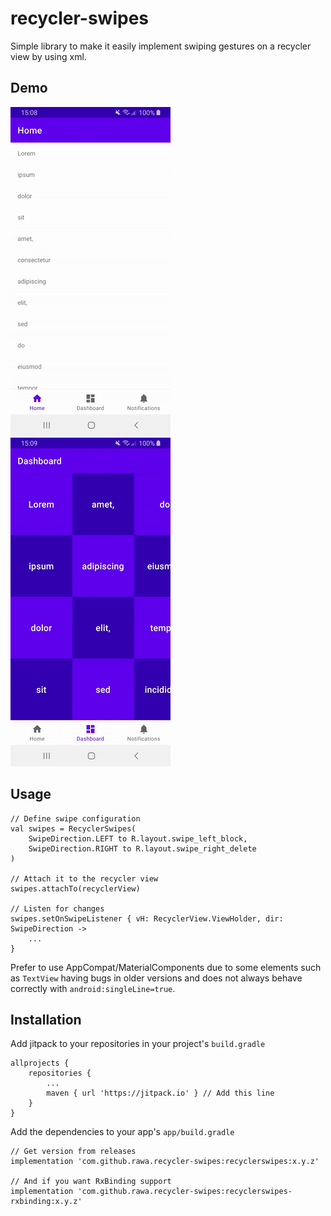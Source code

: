 # recycler-swipes

Simple library to make it easily implement swiping gestures on a recycler view by using xml.

## Demo

![horizontal](showcase/horizontal.gif)
![vertical](showcase/vertical.gif)

## Usage

    // Define swipe configuration
    val swipes = RecyclerSwipes(
        SwipeDirection.LEFT to R.layout.swipe_left_block,
        SwipeDirection.RIGHT to R.layout.swipe_right_delete
    )
    
    // Attach it to the recycler view
    swipes.attachTo(recyclerView)
    
    // Listen for changes
    swipes.setOnSwipeListener { vH: RecyclerView.ViewHolder, dir: SwipeDirection ->
        ...
    }

Prefer to use AppCompat/MaterialComponents due to some elements such as `TextView` having bugs in older versions and does not always behave correctly with `android:singleLine=true`.

## Installation

Add jitpack to your repositories in your project's `build.gradle`

    allprojects {
		repositories {
			...
			maven { url 'https://jitpack.io' } // Add this line
		}
	}
    
Add the dependencies to your app's `app/build.gradle`

    // Get version from releases
    implementation 'com.github.rawa.recycler-swipes:recyclerswipes:x.y.z'
    
    // And if you want RxBinding support
    implementation 'com.github.rawa.recycler-swipes:recyclerswipes-rxbinding:x.y.z'

